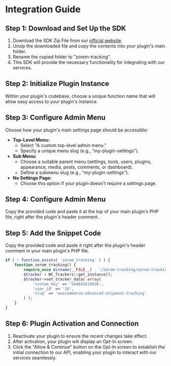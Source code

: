 # Integration Guide

## Step 1: Download and Set Up the SDK
1. Download the SDK Zip File from our [official website](link_to_sdk).
2. Unzip the downloaded file and copy the contents into your plugin's main folder.
3. Rename the copied folder to "zorem-tracking".
4. This SDK will provide the necessary functionality for integrating with our services.

## Step 2: Initialize Plugin Instance
Within your plugin's codebase, choose a unique function name that will allow easy access to your plugin's instance.

## Step 3: Configure Admin Menu
Choose how your plugin's main settings page should be accessible:
- **Top-Level Menu:**
  - Select "A custom top-level admin menu."
  - Specify a unique menu slug (e.g., "my-plugin-settings").
- **Sub Menu:**
  - Choose a suitable parent menu (settings, tools, users, plugins, appearance, media, posts, comments, or dashboard).
  - Define a submenu slug (e.g., "my-plugin-settings").
- **No Settings Page:**
  - Choose this option if your plugin doesn't require a settings page.

## Step 4: Configure Admin Menu
Copy the provided code and paste it at the top of your main plugin's PHP file, right after the plugin's header comment.

## Step 5: Add the Snippet Code
Copy the provided code and paste it right after the plugin's header comment in your main plugin's PHP file.
```php
if ( ! function_exists( 'zorem_tracking' ) ) {
    function zorem_tracking() {
        require_once dirname(__FILE__) . '/zorem-tracking/zorem-tracking.php';
        $tracker = WC_Trackers::get_instance();
        $tracker->set_tracker_data( array(
            'custom_key' => '544641515656',
            'user_id' => '10',
            'slug' => 'woocommerce-advanced-shipment-tracking'
        ) );
    }
}

```

## Step 6: Plugin Activation and Connection
1. Reactivate your plugin to ensure the recent changes take effect.
2. After activation, your plugin will display an Opt-In screen.
3. Click the "Allow & Continue" button on the Opt-In screen to establish the initial connection to our API, enabling your plugin to interact with our services seamlessly.
